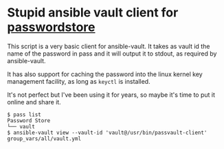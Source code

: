 # Stupid ansible vault client for [passwordstore](https://www.passwordstore.org/)

This script is a very basic client for ansible-vault. It takes as vault id the
name of the password in pass and it will output it to stdout, as required by
ansible-vault.


It has also support for caching the password into the linux kernel key management facility,
as long as ``keyctl`` is installed.

It's not perfect but I've been using it for years, so maybe it's time to put it online and share it.

```shell
$ pass list
Password Store
└── vault
$ ansible-vault view --vault-id 'vault@/usr/bin/passvault-client' group_vars/all/vault.yml
```
